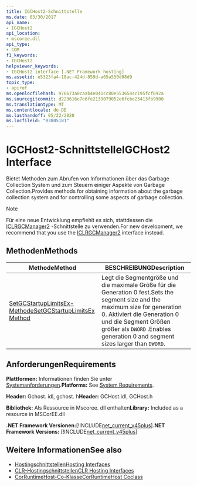 ```yaml
---
title: IGCHost2-Schnittstelle
ms.date: 03/30/2017
api_name:
- IGCHost2
api_location:
- mscoree.dll
api_type:
- COM
f1_keywords:
- IGCHost2
helpviewer_keywords:
- IGCHost2 interface [.NET Framework hosting]
ms.assetid: e5323fa4-18ac-424d-859d-a65a550d08d9
topic_type:
- apiref
ms.openlocfilehash: 976673a0caab4e041cc80e5536544c195fcf692a
ms.sourcegitcommit: d223616e7e6fe2139079052e6fcbe25413fb9900
ms.translationtype: MT
ms.contentlocale: de-DE
ms.lasthandoff: 05/22/2020
ms.locfileid: "83805181"
---
```

# <a name="igchost2-interface"></a><span data-ttu-id="94565-102">IGCHost2-Schnittstelle</span><span class="sxs-lookup"><span data-stu-id="94565-102">IGCHost2 Interface</span></span>
<span data-ttu-id="94565-103">Bietet Methoden zum Abrufen von Informationen über das Garbage Collection System und zum Steuern einiger Aspekte von Garbage Collection.</span><span class="sxs-lookup"><span data-stu-id="94565-103">Provides methods for obtaining information about the garbage collection system and for controlling some aspects of garbage collection.</span></span>  
  
> [!NOTE]
> <span data-ttu-id="94565-104">Für eine neue Entwicklung empfiehlt es sich, stattdessen die [ICLRGCManager2](iclrgcmanager2-interface.md) -Schnittstelle zu verwenden.</span><span class="sxs-lookup"><span data-stu-id="94565-104">For new development, we recommend that you use the [ICLRGCManager2](iclrgcmanager2-interface.md) interface instead.</span></span>  
  
## <a name="methods"></a><span data-ttu-id="94565-105">Methoden</span><span class="sxs-lookup"><span data-stu-id="94565-105">Methods</span></span>  
  
|<span data-ttu-id="94565-106">Methode</span><span class="sxs-lookup"><span data-stu-id="94565-106">Method</span></span>|<span data-ttu-id="94565-107">BESCHREIBUNG</span><span class="sxs-lookup"><span data-stu-id="94565-107">Description</span></span>|  
|------------|-----------------|  
|[<span data-ttu-id="94565-108">SetGCStartupLimitsEx-Methode</span><span class="sxs-lookup"><span data-stu-id="94565-108">SetGCStartupLimitsEx Method</span></span>](igchost2-setgcstartuplimitsex-method.md)|<span data-ttu-id="94565-109">Legt die Segmentgröße und die maximale Größe für die Generation 0 fest.</span><span class="sxs-lookup"><span data-stu-id="94565-109">Sets the segment size and the maximum size for generation 0.</span></span> <span data-ttu-id="94565-110">Aktiviert die Generation 0 und die Segment Größen größer als `DWORD` .</span><span class="sxs-lookup"><span data-stu-id="94565-110">Enables generation 0 and segment sizes larger than `DWORD`.</span></span>|  
  
## <a name="requirements"></a><span data-ttu-id="94565-111">Anforderungen</span><span class="sxs-lookup"><span data-stu-id="94565-111">Requirements</span></span>  
 <span data-ttu-id="94565-112">**Plattformen:** Informationen finden Sie unter [Systemanforderungen](../../get-started/system-requirements.md).</span><span class="sxs-lookup"><span data-stu-id="94565-112">**Platforms:** See [System Requirements](../../get-started/system-requirements.md).</span></span>  
  
 <span data-ttu-id="94565-113">**Header:** Gchost. idl, gchost. h</span><span class="sxs-lookup"><span data-stu-id="94565-113">**Header:** GCHost.idl, GCHost.h</span></span>  
  
 <span data-ttu-id="94565-114">**Bibliothek:** Als Ressource in Mscoree. dll enthalten</span><span class="sxs-lookup"><span data-stu-id="94565-114">**Library:** Included as a resource in MSCorEE.dll</span></span>  
  
 <span data-ttu-id="94565-115">**.NET Framework Versionen:**[!INCLUDE[net_current_v45plus](../../../../includes/net-current-v45plus-md.md)]</span><span class="sxs-lookup"><span data-stu-id="94565-115">**.NET Framework Versions:** [!INCLUDE[net_current_v45plus](../../../../includes/net-current-v45plus-md.md)]</span></span>  
  
## <a name="see-also"></a><span data-ttu-id="94565-116">Weitere Informationen</span><span class="sxs-lookup"><span data-stu-id="94565-116">See also</span></span>

- [<span data-ttu-id="94565-117">Hostingschnittstellen</span><span class="sxs-lookup"><span data-stu-id="94565-117">Hosting Interfaces</span></span>](hosting-interfaces.md)
- [<span data-ttu-id="94565-118">CLR-Hostingschnittstellen</span><span class="sxs-lookup"><span data-stu-id="94565-118">CLR Hosting Interfaces</span></span>](clr-hosting-interfaces.md)
- [<span data-ttu-id="94565-119">CorRuntimeHost-Co-Klasse</span><span class="sxs-lookup"><span data-stu-id="94565-119">CorRuntimeHost Coclass</span></span>](corruntimehost-coclass.md)

